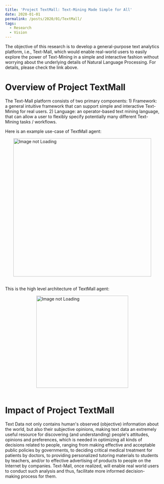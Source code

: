 ```yaml
---
title: 'Project TextMall: Text-Mining Made Simple for All'
date: 2020-01-01
permalink: /posts/2020/01/TextMall/
tags:
  - Research
  - Vision
---
```


The objective of this research is to develop a general-purpose text analytics platform, i.e., Text-Mall, which would enable real-world users to easily explore the power of Text-Mining in a simple and interactive fashion without worrying about the underlying details of Natural Language Processing. For details, please check the link above.



Overview of Project TextMall
======
The Text-Mall platform consists of two primary components: 1) Framework: a general intuitive framework that can support simple and interactive Text-Mining for real users. 2) Language: an operator-based text mining language, that can allow a user to flexibly specify potentially many different Text-Mining tasks / workflows.

Here is an example use-case of TextMall agent:

<div style='display: flex; justify-content: center;'><img src='https://karmake2.github.io/images/TextMall.png' alt='Image not Loading' style='height:450px;' align='middle'></div><br>


This is the high level architecture of TextMall agent:
<div style='display: flex; justify-content: center;'><img src='https://karmake2.github.io/files/Publications/2018/SOFSAT.png' alt='Image not Loading' style='height:300px;' align='middle'></div><br>



Impact of Project TextMall
======
Text Data not only contains human's observed (objective) information about the world, but also their subjective opinions, making text data an extremely useful resource for discovering (and understanding) people's attitudes, opinions and preferences, which is needed in optimizing all kinds of decisions related to people, ranging from making effective and acceptable public policies by governments, to deciding critical medical treatment for patients by doctors, to providing personalized tutoring materials to students by teachers, and/or to effective advertising of products to people on the Internet by companies. Text-Mall, once realized, will enable real world users to conduct such analysis and thus, facilitate more informed decision-making process for them.
